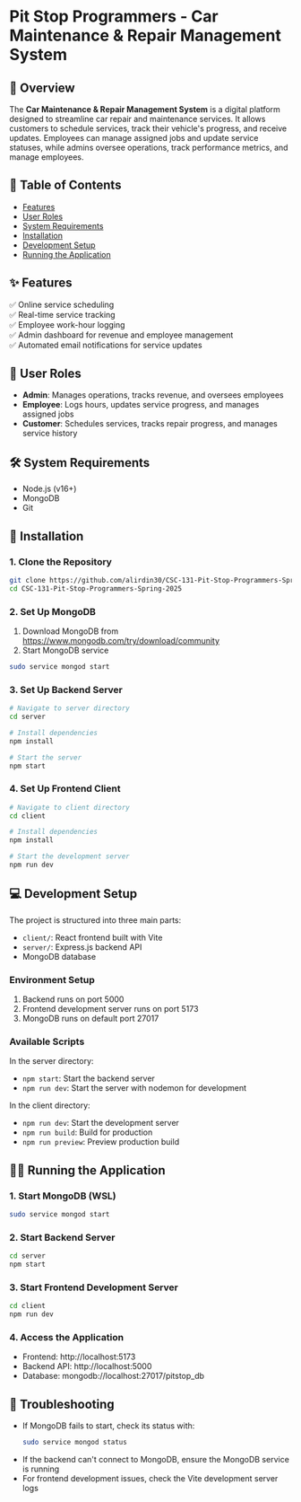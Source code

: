 # Pit Stop Programmers - Car Maintenance & Repair Management System

## 📌 Overview

The **Car Maintenance & Repair Management System** is a digital platform designed to streamline car repair and maintenance services. It allows customers to schedule services, track their vehicle's progress, and receive updates. Employees can manage assigned jobs and update service statuses, while admins oversee operations, track performance metrics, and manage employees.

## 📖 Table of Contents

- [Features](#features)
- [User Roles](#user-roles)
- [System Requirements](#system-requirements)
- [Installation](#installation)
- [Development Setup](#development-setup)
- [Running the Application](#running-the-application)

## ✨ Features

✅ Online service scheduling  
✅ Real-time service tracking  
✅ Employee work-hour logging  
✅ Admin dashboard for revenue and employee management  
✅ Automated email notifications for service updates

## 👥 User Roles

- **Admin**: Manages operations, tracks revenue, and oversees employees
- **Employee**: Logs hours, updates service progress, and manages assigned jobs
- **Customer**: Schedules services, tracks repair progress, and manages service history

## 🛠 System Requirements

- Node.js (v16+)
- MongoDB
- Git

## 🚀 Installation

### 1. Clone the Repository

```bash
git clone https://github.com/alirdin30/CSC-131-Pit-Stop-Programmers-Spring-2025.git
cd CSC-131-Pit-Stop-Programmers-Spring-2025
```

### 2. Set Up MongoDB

1. Download MongoDB from https://www.mongodb.com/try/download/community
2. Start MongoDB service

```bash
sudo service mongod start
```

### 3. Set Up Backend Server

```bash
# Navigate to server directory
cd server

# Install dependencies
npm install

# Start the server
npm start
```

### 4. Set Up Frontend Client

```bash
# Navigate to client directory
cd client

# Install dependencies
npm install

# Start the development server
npm run dev
```

## 💻 Development Setup

The project is structured into three main parts:

- `client/`: React frontend built with Vite
- `server/`: Express.js backend API
- MongoDB database

### Environment Setup

1. Backend runs on port 5000
2. Frontend development server runs on port 5173
3. MongoDB runs on default port 27017

### Available Scripts

In the server directory:

- `npm start`: Start the backend server
- `npm run dev`: Start the server with nodemon for development

In the client directory:

- `npm run dev`: Start the development server
- `npm run build`: Build for production
- `npm run preview`: Preview production build

## 🏃‍♂️ Running the Application

### 1. Start MongoDB (WSL)

```bash
sudo service mongod start
```

### 2. Start Backend Server

```bash
cd server
npm start
```

### 3. Start Frontend Development Server

```bash
cd client
npm run dev
```

### 4. Access the Application

- Frontend: http://localhost:5173
- Backend API: http://localhost:5000
- Database: mongodb://localhost:27017/pitstop_db

## 🔧 Troubleshooting

- If MongoDB fails to start, check its status with:
  ```bash
  sudo service mongod status
  ```
- If the backend can't connect to MongoDB, ensure the MongoDB service is running
- For frontend development issues, check the Vite development server logs
